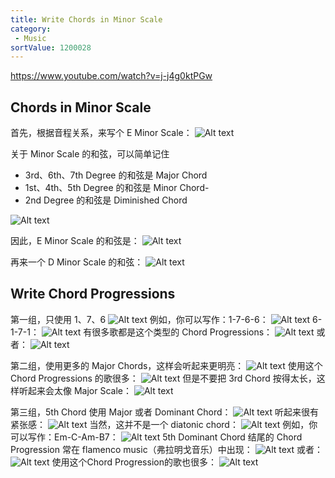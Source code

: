 ```yaml
---
title: Write Chords in Minor Scale
category:
 - Music
sortValue: 1200028
---
```


https://www.youtube.com/watch?v=j-j4g0ktPGw

## Chords in Minor Scale

首先，根据音程关系，来写个 E Minor Scale：
![Alt text](image.png)

关于 Minor Scale 的和弦，可以简单记住

- 3rd、6th、7th Degree 的和弦是 Major Chord
- 1st、4th、5th Degree 的和弦是 Minor Chord-
- 2nd Degree 的和弦是 Diminished Chord

![Alt text](image-1.png)

因此，E Minor Scale 的和弦是：
![Alt text](image-2.png)

再来一个 D Minor Scale 的和弦：
![Alt text](image-3.png)

## Write Chord Progressions

第一组，只使用 1、7、6
![Alt text](image-4.png)
例如，你可以写作：1-7-6-6：
![Alt text](image-5.png)
6-1-7-1：
![Alt text](image-6.png)
有很多歌都是这个类型的 Chord Progressions：
![Alt text](image-7.png)
或者：
![Alt text](image-8.png)

第二组，使用更多的 Major Chords，这样会听起来更明亮：
![Alt text](image-9.png)
使用这个 Chord Progressions 的歌很多：
![Alt text](image-10.png)
但是不要把 3rd Chord 按得太长，这样听起来会太像 Major Scale：
![Alt text](image-11.png)

第三组，5th Chord 使用 Major 或者 Dominant Chord：
![Alt text](image-12.png)
听起来很有紧张感：
![Alt text](image-13.png)
当然，这并不是一个 diatonic chord：
![Alt text](image-14.png)
例如，你可以写作：Em-C-Am-B7：
![Alt text](image-15.png)
5th Dominant Chord 结尾的 Chord Progression 常在 flamenco music（弗拉明戈音乐）中出现：
![Alt text](image-16.png)
或者：
![Alt text](image-17.png)
使用这个Chord Progression的歌也很多：
![Alt text](image-18.png)
